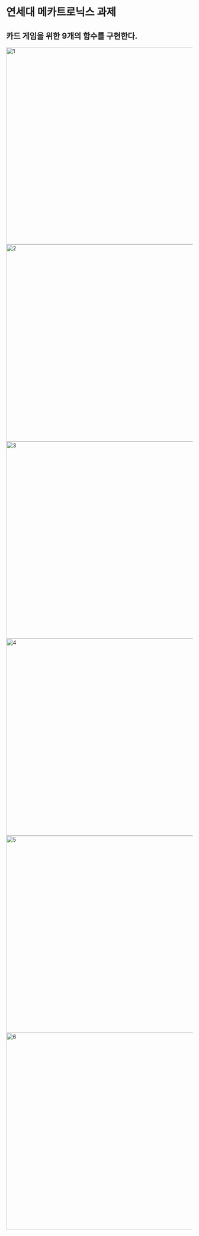 # 연세대 메카트로닉스 과제

## 카드 게임을 위한 9개의 함수를 구현한다.

<img width="532" alt="1" src="https://user-images.githubusercontent.com/59442344/133949928-dc162d50-0c0e-4e04-bf0c-219d78e95308.png">
<img width="532" alt="2" src="https://user-images.githubusercontent.com/59442344/133949934-e3dfdf50-443a-4ed7-bfd2-6ac9cd622181.png">
<img width="532" alt="3" src="https://user-images.githubusercontent.com/59442344/133949937-aea8b9dc-79a6-4fc1-8b6b-15732957d927.png">
<img width="532" alt="4" src="https://user-images.githubusercontent.com/59442344/133949938-8cdc7a4b-684c-412f-888e-e52e4b0d5929.png">
<img width="532" alt="5" src="https://user-images.githubusercontent.com/59442344/133949939-c65f7688-722a-49f4-b67a-e50ef52a73e0.png">
<img width="532" alt="6" src="https://user-images.githubusercontent.com/59442344/133949940-ea0895c2-f5de-4804-925f-faa6d617cb9b.png">
